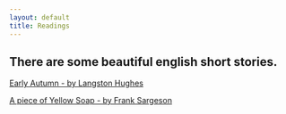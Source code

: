 ```yaml
---
layout: default
title: Readings
---
```


## There are some beautiful english short stories.

[Early Autumn - by Langston Hughes](https://cheryli.github.io/Readings/Early_Autumn)

[A piece of Yellow Soap - by Frank Sargeson](https://cheryli.github.io/Readings/A_piece_of_Yellow_Soap)
